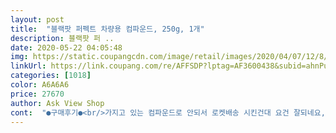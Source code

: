 ```yaml
---
layout: post 
title:  "블랙팟 퍼펙트 차량용 컴파운드, 250g, 1개" 
description: 블랙팟 퍼 ..
date: 2020-05-22 04:05:48 
img: https://static.coupangcdn.com/image/retail/images/2020/04/07/12/8/505be137-28fc-47bc-b2f2-541e10da6b8e.jpg 
linkUrl: https://link.coupang.com/re/AFFSDP?lptag=AF3600438&subid=ahnPublicAsk&pageKey=1465309295&itemId=2520017604&vendorItemId=70512913781&traceid=V0-113-3572d466e8899ed0 
categories: [1018] 
color: A6A6A6 
price: 27670 
author: Ask View Shop 
cont:  "●구매후기●<br/>가지고 있는 컴파운드로 안되서 로켓배송 시킨건대 요건 잘되네요, 만족스러워용<br/>검은색차에 흰색 페인트가 뭍어서 너무 티가나서 스트레스 받다가 구매해봤는데 깔끔하게 지워졌습니다!<br/>굵은기스도 잘지워지고 좋습니다.<br/><br/>그리구 좋은점은 기존에 컴파운드 썻을때 광이 죽어서 싫었는데 이건 괜춘합니다 봐줄만해요<br/>근대 그냥 닦는다고 되는건 아닌거 같고 시간과 팔힘과 끈기가 필요함... <br/>... <br/>.<br/><br/>기존에는 막타월로 컴파운드 비비느라 힘들었었는데 스폰지가 들어있어서 처음에는 이건 왜 줬지 했었는데<br/>너무 스트레스 받아서 비포 사진을 못찍어서 상품 사진으로 대신합니다 ㅋ<br/>도착하자마자 사용해봤습니다.<br/><br/>사용해보니 파지감도 좋구 막타월 사용할때보다 편하네요.<br/> (그렇다구 힘이 안드는건 아니에요 ㅋㅋ)<br/>스폰지가 조금더 컸으면 좋겠네요!! 추천합니다<br/>완전 만족스럽네요! 주차하다 아버지 차량이랑 살짝 비볐는데 ㅠ<br/>차를 긁고 우울한마음으로 로켓와우로 점심에 주문하고 퇴근할때 받았습니다.<br/> (배송진짜 빨라서 좋음)<br/>퇴근할때 주차장에서 열심히 버프... <br/><br/>팔은 쫌  아픈대 흔적은 많이 지워졌습니다.<br/><br/>" 
---
```

